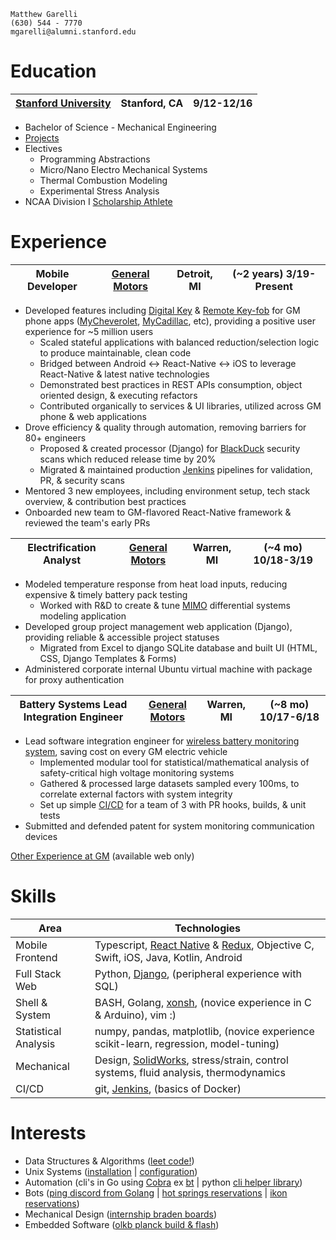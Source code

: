 ```
Matthew Garelli
(630) 544 - 7770
mgarelli@alumni.stanford.edu
```

# Education

[Stanford University](https://www.stanford.edu/) | Stanford, CA | 9/12-12/16
--- | --- | ---
* Bachelor of Science - Mechanical Engineering
* [Projects](./rsrc/university.md)
* Electives
	* Programming Abstractions
	* Micro/Nano Electro Mechanical Systems
	* Thermal Combustion Modeling
	* Experimental Stress Analysis
* NCAA Division I [Scholarship Athlete](https://gostanford.com/sports/wrestling/roster/matt-garelli/6123)

# Experience

Mobile Developer | [General Motors](https://www.gm.com/) | Detroit, MI | (~2 years) 3/19-Present
--- | --- | --- | ---
* Developed features including [Digital Key](https://www.gm-trucks.com/exclusive-gmc-hummer-ev-first-gm-vehicle-to-use-digital-keys/) & [Remote Key-fob](https://www.chevrolet.com/connectivity-and-technology/my-chevrolet-app) for GM phone apps ([MyCheverolet](https://play.google.com/store/apps/details?id=com.gm.chevrolet.nomad.ownership&hl=en_US), [MyCadillac](https://play.google.com/store/apps/details?id=com.gm.cadillac.nomad.ownership&hl=en_US), etc), providing a positive user experience for ~5 million users
	* Scaled stateful applications with balanced reduction/selection logic to produce maintainable, clean code
	* Bridged between Android \<-\> React-Native \<-\> iOS to leverage React-Native & latest native technologies
	* Demonstrated best practices in REST APIs consumption, object oriented design, & executing refactors
	* Contributed organically to services & UI libraries, utilized across GM phone & web applications
* Drove efficiency & quality through automation, removing barriers for 80+ engineers
	* Proposed & created processor (Django) for [BlackDuck](https://www.blackducksoftware.com/) security scans which reduced release time by 20%
	* Migrated & maintained production [Jenkins](https://www.jenkins.io/) pipelines for validation, PR, & security scans
* Mentored 3 new employees, including environment setup, tech stack overview, & contribution best practices
* Onboarded new team to GM-flavored React-Native framework & reviewed the team's early PRs

Electrification Analyst | [General Motors](https://www.gm.com/) | Warren, MI | (~4 mo) 10/18-3/19
--- | --- | --- | ---
* Modeled temperature response from heat load inputs, reducing expensive & timely battery pack testing
	* Worked with R&D to create & tune [MIMO](https://en.wikipedia.org/wiki/MIMO) differential systems modeling application
* Developed group project management web application (Django), providing reliable & accessible project statuses
	* Migrated from Excel to django SQLite database and built UI (HTML, CSS, Django Templates & Forms)
* Administered corporate internal Ubuntu virtual machine with package for proxy authentication

Battery Systems Lead Integration Engineer | [General Motors](https://www.gm.com/) | Warren, MI | (~8 mo) 10/17-6/18
--- | --- | --- | ---
* Lead software integration engineer for [wireless battery monitoring system](https://www.linkedin.com/posts/general-motors_today-we-announced-that-our-future-evs-will-activity-6709433343278112768-hwqa), saving cost on every GM electric vehicle
	* Implemented modular tool for statistical/mathematical analysis of safety-critical high voltage monitoring systems
	* Gathered & processed large datasets sampled every 100ms, to correlate external factors with system integrity
	* Set up simple [CI/CD](https://en.wikipedia.org/wiki/CI/CD) for a team of 3 with PR hooks, builds, & unit tests
* Submitted and defended patent for system monitoring communication devices

[Other Experience at GM](./rsrc/other_experience.md) (available web only)

# Skills

Area |  Technologies
--- | ---
Mobile Frontend | Typescript, [React Native](https://facebook.github.io/react-native/) & [Redux](https://redux.js.org/), Objective C, Swift, iOS, Java, Kotlin, Android
Full Stack Web | Python, [Django](https://www.djangoproject.com/), (peripheral experience with SQL)
Shell & System | BASH, Golang, [xonsh](https://xon.sh/), (novice experience in C & Arduino), vim :)
Statistical Analysis | numpy, pandas, matplotlib, (novice experience scikit-learn, regression, model-tuning)
Mechanical | Design, [SolidWorks](https://www.solidworks.com/), stress/strain, control systems, fluid analysis, thermodynamics
CI/CD | git, [Jenkins](https://jenkins.io/), (basics of Docker)

# Interests

* Data Structures & Algorithms ([leet code!](https://github.com/mrgarelli/dataStructuresAlgorithms))
* Unix Systems ([installation](https://github.com/mrgarelli/InstallArch) | [configuration](https://github.com/mrgarelli/unix))
* Automation (cli's in Go using [Cobra](https://github.com/spf13/cobra) ex [bt](https://github.com/mrgarelli/bt) | python [cli helper library](https://github.com/mrgarelli/SysPy))
* Bots ([ping discord from Golang](https://github.com/mrgarelli/chord) | [hot springs reservations](https://github.com/mrgarelli/StrawberryBotSprings) | [ikon reservations](https://github.com/mrgarelli/PowBot))
* Mechanical Design ([internship braden boards](rsrc/design.md))
* Embedded Software ([olkb planck build & flash](https://github.com/mrgarelli/qmk_firmware))
